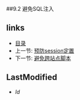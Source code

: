 ##9.2 避免SQL注入 

## links
   * [目录](<preface.md>)
   * 上一节: [预防session定置](<9.1.md>)
   * 下一节: [避免跨站点脚本](<9.3.md>)

## LastModified 
   * $Id$